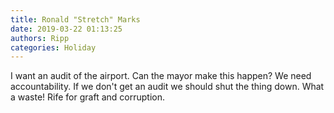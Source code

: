 ```yaml
---
title: Ronald "Stretch" Marks
date: 2019-03-22 01:13:25
authors: Ripp
categories: Holiday
---
```


 I want an audit of the airport. Can the mayor make this happen? We need accountability. If we don't get an audit we should shut the thing down. What a waste! Rife for graft and corruption.